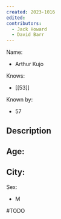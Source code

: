 ```yaml
---
created: 2023-1016
edited:
contributors:
  - Jack Howard
  - David Barr
---
```


Name:
- Arthur Kujo

Knows:
- [[53]]

Known by:
- 57

Description
- 

Age:
- 
City:
- 
Sex:
- M


#TODO